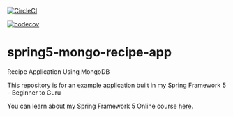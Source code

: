 [![CircleCI](https://circleci.com/gh/willweyant/spring5-mongo-recipe-app-1.svg?style=svg)](https://circleci.com/gh/willweyant/spring5-mongo-recipe-app-1)

[![codecov](https://codecov.io/gh/willweyant/spring5-mongo-recipe-app-1/branch/master/graph/badge.svg)](https://codecov.io/gh/willweyant/spring5-mongo-recipe-app-1)

# spring5-mongo-recipe-app
Recipe Application Using MongoDB

This repository is for an example application built in my Spring Framework 5 - Beginner to Guru

You can learn about my Spring Framework 5 Online course [here.](http://courses.springframework.guru/p/spring-framework-5-begginer-to-guru/?product_id=363173)